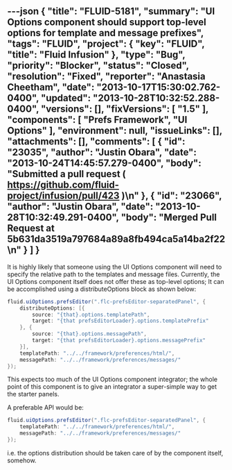 ---json
{
  "title": "FLUID-5181",
  "summary": "UI Options component should support top-level options for template and message prefixes",
  "tags": "FLUID",
  "project": {
    "key": "FLUID",
    "title": "Fluid Infusion"
  },
  "type": "Bug",
  "priority": "Blocker",
  "status": "Closed",
  "resolution": "Fixed",
  "reporter": "Anastasia Cheetham",
  "date": "2013-10-17T15:30:02.762-0400",
  "updated": "2013-10-28T10:32:52.288-0400",
  "versions": [],
  "fixVersions": [
    "1.5"
  ],
  "components": [
    "Prefs Framework",
    "UI Options"
  ],
  "environment": null,
  "issueLinks": [],
  "attachments": [],
  "comments": [
    {
      "id": "23035",
      "author": "Justin Obara",
      "date": "2013-10-24T14:45:57.279-0400",
      "body": "Submitted a pull request ( <https://github.com/fluid-project/infusion/pull/423> )\n"
    },
    {
      "id": "23066",
      "author": "Justin Obara",
      "date": "2013-10-28T10:32:49.291-0400",
      "body": "Merged Pull Request at 5b631da3519a797684a89a8fb494ca5a14ba2f22\n"
    }
  ]
}
---
It is highly likely that someone using the UI Options component will need to specify the relative path to the templates and message files. Currently, the UI Options component itself does not offer these as top-level options; It can be accomplished using a distributeOptions block as shown below:

```java
fluid.uiOptions.prefsEditor(".flc-prefsEditor-separatedPanel", {
    distributeOptions: [{
        source: "{that}.options.templatePath",
        target: "{that prefsEditorLoader}.options.templatePrefix"
    }, {
        source: "{that}.options.messagePath",
        target: "{that prefsEditorLoader}.options.messagePrefix"
    }],
    templatePath: "../../framework/preferences/html/",
    messagePath: "../../framework/preferences/messages/"
});
```

This expects too much of the UI Options component integrator; the whole point of this component is to give an integrator a super-simple way to get the starter panels.

A preferable API would be:

```java
fluid.uiOptions.prefsEditor(".flc-prefsEditor-separatedPanel", {
    templatePath: "../../framework/preferences/html/",
    messagePath: "../../framework/preferences/messages/"
});
```

i.e. the options distribution should be taken care of by the component itself, somehow.

        